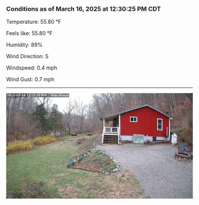 ### Conditions as of March 16, 2025 at 12:30:25 PM CDT 

Temperature: 55.80 &deg;F

Feels like: 55.80 &deg;F

Humidity: 89%

Wind Direction: S

Windspeed: 0.4 mph

Wind Gust: 0.7 mph

---

<img src="./images/latest.jpeg"/>

